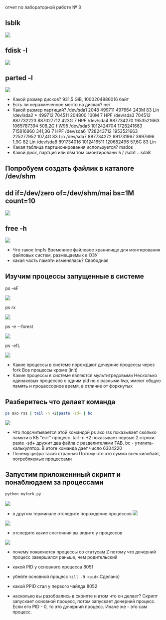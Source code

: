 отчет по лабораторной работе № 3 

## lsblk 

![](screnshots/lsblk.png)

## fdisk -l

![](screnshots/fdisk-l.png)

## parted -l

![](screnshots/parted-l.png)

* Какой размер дисков?
  931,5 GiB, 1000204886016 байт
* Есть ли неразмеченное место на дисках?
  нет
* Какой размер партиций?
  /dev/sda1                    2048     499711     497664   243M            83 Lin
/dev/sda2  *               499712     704511     204800   100M             7 HPF
/dev/sda3                  704512  887732223  887027712   423G             7 HPF
/dev/sda4               887734270 1953521663 1065787394 508,2G             f W95
/dev/sda5              1012424704 1728241663  715816960 341,3G             7 HPF
/dev/sda6              1728243712 1953521663  225277952 107,4G            83 Lin
/dev/sda7               887734272  891731967    3997696   1,9G            82 Lin
/dev/sda8               891734016 1012416511  120682496  57,6G            83 Lin
* Какая таблица партционирования используется?
  msdos
* Какой диск, партция или лвм том смонтированы в /
  /sda1 ...sda8

## Попробуем создать файлик в каталоге /dev/shm

## dd if=/dev/zero of=/dev/shm/mai bs=1M count=10

![](screnshots/dd.png)

## free -h 

![](screnshots/free-h.png)

* Что такое tmpfs
  Временное файловое хранилище для монтирования файловых систем, размещаемых в ОЗУ
* какая часть памяти изменялась?
  Свободная

## Изучим процессы запущенные в системе


ps -eF

![](screnshots/ps-ef.png)

ps rx 

![](screnshots/psrx.png)

ps -e --forest

![](screnshots/psforest.png)

ps -efL

![](screnshots/ps-efl.png)

* Какие процессы в системе порождают дочерние процессы через fork
  Все процессы кроме (init)
* Какие процессы в системе являются мультитредовыми
  Несколько одинаковых процессов с одним pid но с разными lwp, имеют общую память и процессорное время, в отличие от форкнутых


## Разберитесь что делает команда

```bash
ps axo rss | tail -n +2|paste -sd+ | bc
```

![](screnshots/psaxorss.png)

* Что подсчитывается этой командой
  ps axo rss показывает сколько памяти в КБ "ест" процесс. tail -n +2 показывает первые 2 строки. paste -sd+ дружит два файла с разделителями TAB. bc - утилита-калькулятор. В итоге команда дает число 6304220
* Почему цифра такая странная 
  Потому что это сумма всех килобайт, потребляемых процессами

## Запустим приложеннный скрипт и понаблюдаем за процессами
```bash
python myfork.py
```
![](screnshots/script.png)

* в другом терминале  отследите порождение процессов
![](screnshots/script1.png)

![](screnshots/script2.png)

* отследите какие состояния вы видите у процессов

![](screnshots/zombii.png)

* почему появляются процессы со статусам Z
  потому что дочерний процесс завершился раньше, чем родительский

* какой PID у основного процесса
  8051
* убейте основной процесс ```kill -9 <pid>```
  Сделано)
* какой PPID стал у первого чайлда
  8052
* насколько вы разобрались в скрипте и втом что он делает?
  Скрипт запускает основной процесс, потом запускает дочерний процесс. Если его PID - 0, то это дочерний процесс. Иначе же - это сам процесс.


